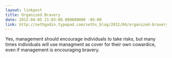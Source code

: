 ```yaml
---
layout: linkpost
title: Organized Bravery
date: 2012-04-05 21:03:00.000000000 -05:00
link: http://sethgodin.typepad.com/seths_blog/2012/04/organized-bravery.html
---
```


Yes, management should encourage individuals to take risks, but many times
individuals will use managment as cover for their own cowardice, even if
management is encouraging bravery.

